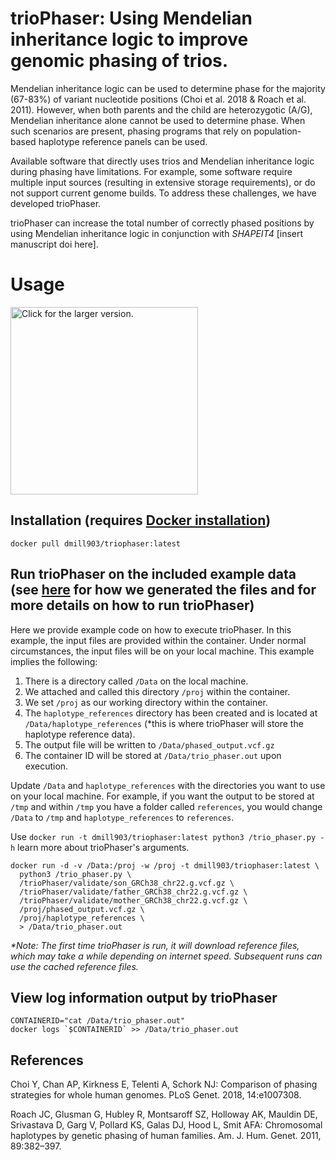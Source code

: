 # trioPhaser: Using Mendelian inheritance logic to improve genomic phasing of trios.
Mendelian inheritance logic can be used to determine phase for the majority 
(67-83%) of variant nucleotide positions (Choi et al. 2018 & Roach et al. 2011). 
However, when both parents and the  child are heterozygotic (A/G), Mendelian 
inheritance alone cannot be used to determine phase. When such scenarios are 
present, phasing programs that rely on population-based haplotype reference 
panels can be used.

Available software that directly uses trios and Mendelian inheritance logic 
during phasing have limitations. For example, some software require multiple 
input sources (resulting in extensive storage requirements), or do not support 
current genome builds. To address these challenges, we have developed 
trioPhaser. 

trioPhaser can increase the total number of correctly phased positions by using
Mendelian inheritance logic in conjunction with *SHAPEIT4* [insert manuscript doi here].

# Usage
<a href="https://drive.google.com/uc?export=view&id=1dTeQElTs6LzR9Z4u2WdO1v67DVfAPute">
    <img src="https://drive.google.com/uc?export=view&id=1dTeQElTs6LzR9Z4u2WdO1v67DVfAPute"
    style="width: 300px; max-width: 100%; height: auto"
    title="Click for the larger version." />
</a>

## Installation (requires [Docker installation](https://docs.docker.com/desktop/))
```
docker pull dmill903/triophaser:latest
```
## Run trioPhaser on the included example data (see [here](https://github.com/dmiller903/trioPhaser/blob/main/validate/validate.pdf) for how we generated the files and for more details on how to run trioPhaser)
Here we provide example code on how to execute trioPhaser. In this example, 
the input files are provided within the container. Under normal circumstances, 
the input files will be on your local machine. This example implies the following:

1. There is a directory called `/Data` on the local machine.
2. We attached and called this directory `/proj` within the container.
3. We set `/proj` as our working directory within the container.
4. The `haplotype_references` directory has been created and is located at 
`/Data/haplotype_references` (*this is where trioPhaser will store the 
haplotype reference data).
5. The output file will be written to `/Data/phased_output.vcf.gz`
6. The container ID will be stored at `/Data/trio_phaser.out` upon execution. 

Update `/Data` and `haplotype_references` with the directories you want to use 
on your local machine. For example, if you want the output to be stored at 
`/tmp` and within `/tmp` you have a folder called `references`, you would 
change `/Data` to `/tmp` and `haplotype_references` to `references`.

Use `docker run -t dmill903/triophaser:latest python3 /trio_phaser.py -h`
learn more about trioPhaser's arguments.

```ignore
docker run -d -v /Data:/proj -w /proj -t dmill903/triophaser:latest \
  python3 /trio_phaser.py \
  /trioPhaser/validate/son_GRCh38_chr22.g.vcf.gz \
  /trioPhaser/validate/father_GRCh38_chr22.g.vcf.gz \
  /trioPhaser/validate/mother_GRCh38_chr22.g.vcf.gz \
  /proj/phased_output.vcf.gz \
  /proj/haplotype_references \
  > /Data/trio_phaser.out
```

*\*Note: The first time trioPhaser is run, it will download reference files, 
which may take a while depending on internet speed. Subsequent runs can use the
cached reference files.*

## View log information output by trioPhaser
```ignore
CONTAINERID="cat /Data/trio_phaser.out"
docker logs `$CONTAINERID` >> /Data/trio_phaser.out
```

## References
Choi Y, Chan AP, Kirkness E, Telenti A, Schork NJ: Comparison of phasing 
  strategies for whole human genomes. PLoS Genet. 2018, 14:e1007308.

Roach JC, Glusman G, Hubley R, Montsaroff SZ, Holloway AK, Mauldin DE, Srivastava D, 
  Garg V, Pollard KS, Galas DJ, Hood L, Smit AFA: Chromosomal haplotypes by 
  genetic phasing of human families. Am. J. Hum. Genet. 2011, 89:382–397.